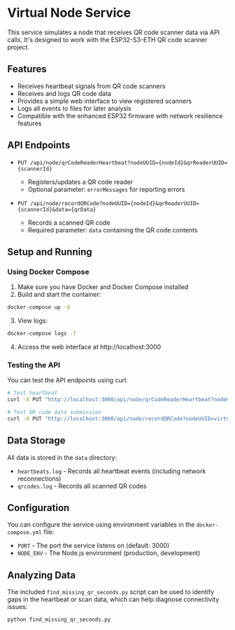 # Virtual Node Service

This service simulates a node that receives QR code scanner data via API calls. It's designed to work with the ESP32-S3-ETH QR code scanner project.

## Features

- Receives heartbeat signals from QR code scanners
- Receives and logs QR code data
- Provides a simple web interface to view registered scanners
- Logs all events to files for later analysis
- Compatible with the enhanced ESP32 firmware with network resilience features

## API Endpoints

- `PUT /api/node/qrCodeReaderHeartbeat?nodeUUID={nodeId}&qrReaderUUID={scannerId}`
  - Registers/updates a QR code reader
  - Optional parameter: `errorMessages` for reporting errors

- `PUT /api/node/recordQRCode?nodeUUID={nodeId}&qrReaderUUID={scannerId}&data={qrData}`
  - Records a scanned QR code
  - Required parameter: `data` containing the QR code contents

## Setup and Running

### Using Docker Compose

1. Make sure you have Docker and Docker Compose installed
2. Build and start the container:

```bash
docker-compose up -d
```

3. View logs:

```bash
docker-compose logs -f
```

4. Access the web interface at http://localhost:3000

### Testing the API

You can test the API endpoints using curl:

```bash
# Test heartbeat
curl -X PUT "http://localhost:3000/api/node/qrCodeReaderHeartbeat?nodeUUID=virtual-node&qrReaderUUID=99"

# Test QR code data submission
curl -X PUT "http://localhost:3000/api/node/recordQRCode?nodeUUID=virtual-node&qrReaderUUID=99&data=TEST123456"
```

## Data Storage

All data is stored in the `data` directory:
- `heartbeats.log` - Records all heartbeat events (including network reconnections)
- `qrcodes.log` - Records all scanned QR codes

## Configuration

You can configure the service using environment variables in the `docker-compose.yml` file:
- `PORT` - The port the service listens on (default: 3000)
- `NODE_ENV` - The Node.js environment (production, development)

## Analyzing Data

The included `find_missing_qr_seconds.py` script can be used to identify gaps in the heartbeat or scan data, which can help diagnose connectivity issues:

```bash
python find_missing_qr_seconds.py
``` 